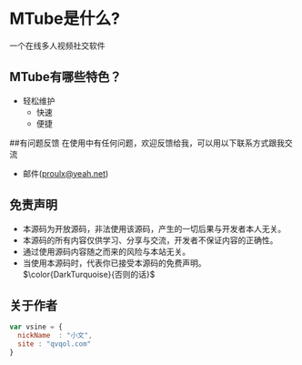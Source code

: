 # MTube是什么?

   一个在线多人视频社交软件

## MTube有哪些特色？

* 轻松维护
    *  快速
    *  便捷

##有问题反馈
在使用中有任何问题，欢迎反馈给我，可以用以下联系方式跟我交流

* 邮件(proulx@yeah.net)

## 免责声明
 *  本源码为开放源码，非法使用该源码，产生的一切后果与开发者本人无关。
 *  本源码的所有内容仅供学习、分享与交流，开发者不保证内容的正确性。
 *  通过使用源码内容随之而来的风险与本站无关。
 *  当使用本源码时，代表你已接受本源码的免费声明。
$\color{DarkTurquoise}{否则的话}$
## 关于作者

```javascript
var vsine = {
  nickName  : "小文",
  site : "qvqol.com"
}
```
